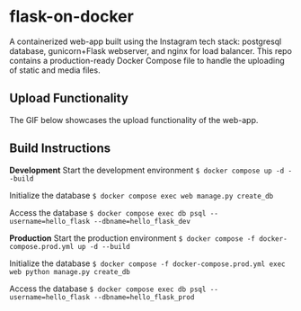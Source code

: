 # flask-on-docker

A containerized web-app built using the Instagram tech stack: postgresql database, gunicorn+Flask webserver, and nginx for load balancer. This repo contains a production-ready Docker Compose file to handle the uploading of static and media files. 

## Upload Functionality

The GIF below showcases the upload functionality of the web-app. 

## Build Instructions

**Development**
Start the development environment
`$ docker compose up -d --build`

Initialize the database
`$ docker compose exec web manage.py create_db`

Access the database
`$ docker compose exec db psql --username=hello_flask --dbname=hello_flask_dev`

**Production**
Start the production environment
`$ docker compose -f docker-compose.prod.yml up -d --build` 

Initialize the database
`$ docker compose -f docker-compose.prod.yml exec web python manage.py create_db`

Access the database
`$ docker compose exec db psql --username=hello_flask --dbname=hello_flask_prod`

